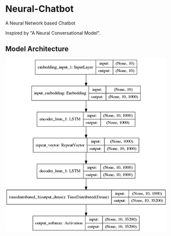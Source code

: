 # Neural-Chatbot

A Neural Network based Chatbot


Inspired by "A Neural Conversational Model".

## Model Architecture

![](./model.png)
